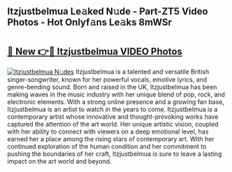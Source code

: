 ## Itzjustbelmua Le𝚊ked N𝚞de - Part-ZT5 Video Photos - Hot Onlyf𝚊ns Le𝚊ks 8mWSr

# <h2><a href="http://ab42269.deff.icu/?id=Itzjustbelmua">🔗 New 👉🔴 Itzjustbelmua VIDEO Photos</a></h2>

[![Itzjustbelmua N𝚞des](https://i.imgur.com/rIISA9y.gif)](http://ab42269.deff.icu/?id=Itzjustbelmua)
Itzjustbelmua is a talented and versatile British singer-songwriter, known for her powerful vocals, emotive lyrics, and genre-bending sound. Born and raised in the UK, Itzjustbelmua has been making waves in the music industry with her unique blend of pop, rock, and electronic elements. With a strong online presence and a growing fan base, Itzjustbelmua is an artist to watch in the years to come. Itzjustbelmua is a contemporary artist whose innovative and thought-provoking works have captured the attention of the art world. Her unique artistic vision, coupled with her ability to connect with viewers on a deep emotional level, has earned her a place among the rising stars of contemporary art. With her continued exploration of the human condition and her commitment to pushing the boundaries of her craft, Itzjustbelmua is sure to leave a lasting impact on the art world and beyond.
